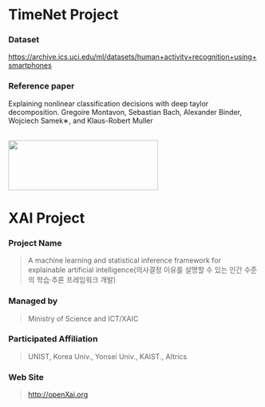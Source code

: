 # TimeNet Project

### **Dataset**
https://archive.ics.uci.edu/ml/datasets/human+activity+recognition+using+smartphones

### **Reference paper** 
Explaining nonlinear classification decisions with deep taylor decomposition. Gregoire Montavon, Sebastian Bach, Alexander Binder, Wojciech Samek∗, and Klaus-Robert Muller





<br /> 

<img src="http://xai.unist.ac.kr/static/img/logos/XAIC_logo.png" width="300" height="100">

# XAI Project 

### **Project Name** 
> A machine learning and statistical inference framework for explainable artificial intelligence(의사결정 이유를 설명할 수 있는 인간 수준의 학습·추론 프레임워크 개발)
### **Managed by** 
> Ministry of Science and ICT/XAIC
### **Participated Affiliation** 
> UNIST, Korea Univ., Yonsei Univ., KAIST., AItrics
### **Web Site** 
> <http://openXai.org>
